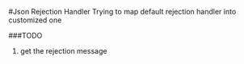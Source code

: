#Json Rejection Handler
Trying to map default rejection handler into customized one

###TODO
1. get the rejection message
